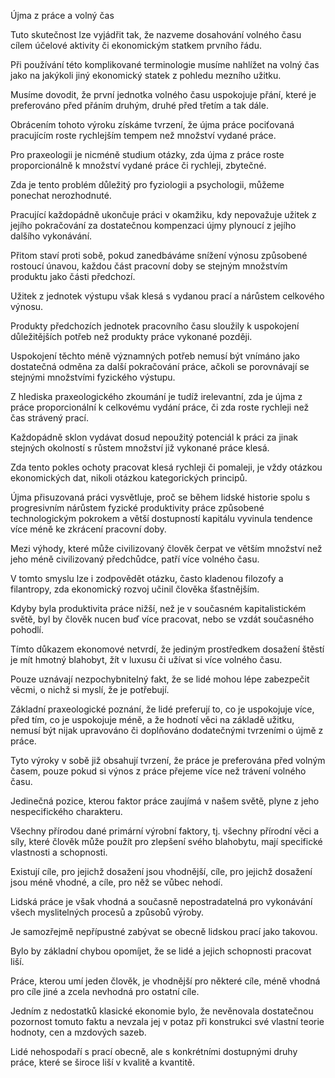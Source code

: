 <prosody rate="slow" pitch="+15%">Újma z práce a volný čas</prosody> <break time="1.2s" />

<prosody rate="95%">Tuto skutečnost lze vyjádřit tak, že nazveme dosahování volného času cílem účelové aktivity či ekonomickým statkem prvního řádu.</prosody> <break time="0.6s" /> 

Při používání této komplikované terminologie musíme nahlížet na volný čas jako na jakýkoli jiný ekonomický statek z pohledu <emphasis level="moderate">mezního užitku</emphasis>. <break time="0.7s" /> 

<emphasis level="strong">Musíme dovodit, že první jednotka volného času uspokojuje přání, které je preferováno před přáním druhým, druhé před třetím a tak dále.</emphasis>

<break time="0.8s" />

Obrácením tohoto výroku získáme tvrzení, že újma práce pociťovaná pracujícím roste rychlejším tempem než množství vydané práce.

<break time="0.8s" />

Pro <alias name="praxeologie">praxeologii</alias> je nicméně studium otázky, zda újma z práce roste proporcionálně k množství vydané práce či rychleji, zbytečné. <break time="0.6s" /> 

Zda je tento problém důležitý pro fyziologii a psychologii, můžeme ponechat nerozhodnuté. <break time="0.7s" /> 

<emphasis level="moderate">Pracující každopádně ukončuje práci v okamžiku, kdy nepovažuje užitek z jejího pokračování za dostatečnou kompenzaci újmy plynoucí z jejího dalšího vykonávání.</emphasis> <break time="0.6s" /> 

Přitom staví proti sobě, pokud zanedbáváme snížení výnosu způsobené rostoucí únavou, každou část pracovní doby se stejným množstvím produktu jako části předchozí.

<break time="0.8s" />

<prosody rate="90%">Užitek z jednotek výstupu však klesá s vydanou prací a nárůstem celkového výnosu.</prosody> <break time="0.5s" /> 

Produkty předchozích jednotek pracovního času sloužily k uspokojení důležitějších potřeb než produkty práce vykonané později. <break time="0.7s" /> 

Uspokojení těchto méně významných potřeb nemusí být vnímáno jako dostatečná odměna za další pokračování práce, ačkoli se porovnávají se stejnými množstvími fyzického výstupu.

<break time="0.8s" />

Z hlediska praxeologického zkoumání je tudíž irelevantní, zda je újma z práce proporcionální k celkovému vydání práce, či zda roste rychleji než čas strávený prací. <break time="0.7s" /> 

<emphasis level="strong">Každopádně sklon vydávat dosud nepoužitý potenciál k práci za jinak stejných okolností s růstem množství již vykonané práce klesá.</emphasis> <break time="0.6s" /> 

Zda tento pokles ochoty pracovat klesá rychleji či pomaleji, je vždy otázkou ekonomických dat, nikoli otázkou kategorických principů.

<break time="0.9s" />

<prosody rate="95%">Újma přisuzovaná práci vysvětluje, proč se během lidské historie spolu s progresivním nárůstem fyzické produktivity práce způsobené technologickým pokrokem a větší dostupností kapitálu vyvinula tendence více méně ke zkrácení pracovní doby.</prosody> <break time="0.7s" /> 

Mezi výhody, které může civilizovaný člověk čerpat ve větším množství než jeho méně civilizovaný předchůdce, patří více volného času. <break time="0.6s" /> 

V tomto smyslu lze i zodpovědět otázku, často kladenou filozofy a filantropy, zda ekonomický rozvoj učinil člověka šťastnějším.

<break time="0.8s" />

Kdyby byla produktivita práce nižší, než je v současném kapitalistickém světě, byl by člověk nucen buď více pracovat, nebo se vzdát současného pohodlí. <break time="0.6s" /> 

<emphasis level="moderate">Tímto důkazem ekonomové netvrdí, že jediným prostředkem dosažení štěstí je mít hmotný blahobyt, žít v luxusu či užívat si více volného času.</emphasis> <break time="0.7s" /> 

Pouze uznávají nezpochybnitelný fakt, že se lidé mohou lépe zabezpečit věcmi, o nichž si myslí, že je potřebují.

<break time="0.8s" />

<prosody rate="90%" pitch="-5%">Základní praxeologické poznání, že lidé preferují to, co je uspokojuje více, před tím, co je uspokojuje méně, a že hodnotí věci na základě užitku, nemusí být nijak upravováno či doplňováno dodatečnými tvrzeními o újmě z práce.</prosody> <break time="0.6s" /> 

Tyto výroky v sobě již obsahují tvrzení, že práce je preferována před volným časem, pouze pokud si výnos z práce přejeme více než trávení volného času.

<break time="0.9s" />

<emphasis level="strong">Jedinečná pozice, kterou faktor práce zaujímá v našem světě, plyne z jeho nespecifického charakteru.</emphasis> <break time="0.6s" /> 

Všechny přírodou dané primární výrobní faktory, tj. všechny přírodní věci a síly, které člověk může použít pro zlepšení svého blahobytu, mají specifické vlastnosti a schopnosti. <break time="0.5s" /> 

<prosody rate="95%">Existují cíle, pro jejichž dosažení jsou vhodnější, cíle, pro jejichž dosažení jsou méně vhodné, a cíle, pro něž se vůbec nehodí.</prosody> <break time="0.7s" /> 

Lidská práce je však vhodná a současně nepostradatelná pro vykonávání všech myslitelných procesů a způsobů výroby.

<break time="0.8s" />

Je samozřejmě nepřípustné zabývat se obecně lidskou prací jako takovou. <break time="0.5s" /> 

Bylo by základní chybou opomíjet, že se lidé a jejich schopnosti pracovat liší. <break time="0.6s" /> 

<emphasis level="moderate">Práce, kterou umí jeden člověk, je vhodnější pro některé cíle, méně vhodná pro cíle jiné a zcela nevhodná pro ostatní cíle.</emphasis> <break time="0.7s" /> 

Jedním z nedostatků <alias name="klasické ekonomie">klasické ekonomie</alias> bylo, že nevěnovala dostatečnou pozornost tomuto faktu a nevzala jej v potaz při konstrukci své vlastní teorie hodnoty, cen a mzdových sazeb. <break time="0.6s" /> 

Lidé nehospodaří s prací obecně, ale s konkrétními dostupnými druhy práce, které se široce liší v kvalitě a kvantitě.